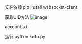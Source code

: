 安装依赖
pip install websocket-client

获取UID方法
![image](https://github.com/user-attachments/assets/82461234-bd77-42e5-b656-4a7ff91876c9)

account.txt

运行
python keito.py
